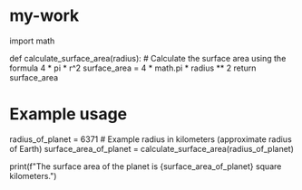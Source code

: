 # my-work
import math

def calculate_surface_area(radius):
    # Calculate the surface area using the formula 4 * pi * r^2
    surface_area = 4 * math.pi * radius ** 2
    return surface_area

# Example usage
radius_of_planet = 6371  # Example radius in kilometers (approximate radius of Earth)
surface_area_of_planet = calculate_surface_area(radius_of_planet)

print(f"The surface area of the planet is {surface_area_of_planet} square kilometers.")
